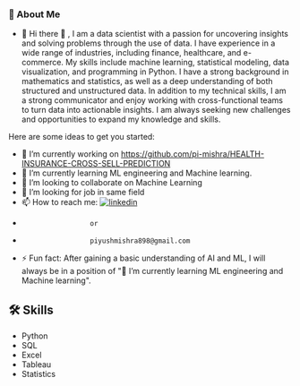 

### 🚀 About Me
* 🔭 Hi there 👋 , I am a data scientist with a passion for uncovering insights and solving problems through the use of data. I have experience in a wide range of industries, including finance, healthcare, and e-commerce. My skills include machine learning, statistical modeling, data visualization, and programming in Python. I have a strong background in mathematics and statistics, as well as a deep understanding of both structured and unstructured data. In addition to my technical skills, I am a strong communicator and enjoy working with cross-functional teams to turn data into actionable insights. I am always seeking new challenges and opportunities to expand my knowledge and skills.


Here are some ideas to get you started:

- 🔭 I’m currently working on https://github.com/pi-mishra/HEALTH-INSURANCE-CROSS-SELL-PREDICTION
- 🌱 I’m currently learning ML engineering and Machine learning.
- 👯 I’m looking to collaborate on Machine Learning 
- 🤔 I’m looking for job in same field
- 📫 How to reach me: [![linkedin](https://img.shields.io/badge/linkedin-0A66C2?&logo=linkedin&logoColor=white)](https://www.linkedin.com/in/piyush-mishra-2a15871b0/)
-                      or
-                      piyushmishra898@gmail.com
- ⚡ Fun fact: After gaining a basic understanding of AI and ML, I will always be in a position of "🌱 I’m currently learning ML engineering and Machine learning".

## 🛠 Skills
* Python 
* SQL
* Excel
* Tableau
* Statistics
